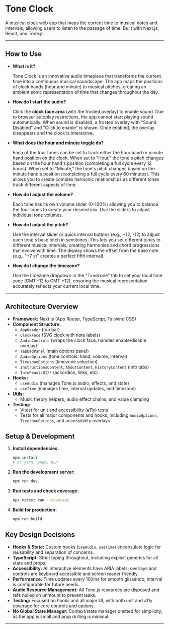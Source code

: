 # Tone Clock

A musical clock web app that maps the current time to musical notes and intervals, allowing users to listen to the passage of time. Built with Next.js, React, and Tone.js.

---

## How to Use

- **What is it?**
  
  Tone Clock is an innovative audio timepiece that transforms the current time into a continuous musical soundscape. The app maps the positions of clock hands (hour and minute) to musical pitches, creating an ambient sonic representation of time that changes throughout the day.

- **How do I start the audio?**
  
  Click the **clock face area** (with the frosted overlay) to enable sound. Due to browser autoplay restrictions, the app cannot start playing sound automatically. When sound is disabled, a frosted overlay with "Sound Disabled" and "Click to enable" is shown. Once enabled, the overlay disappears and the clock is interactive.

- **What does the hour and minute toggle do?**
  
  Each of the four tones can be set to track either the hour hand or minute hand position on the clock. When set to "Hour," the tone's pitch changes based on the hour hand's position (completing a full cycle every 12 hours). When set to "Minute," the tone's pitch changes based on the minute hand's position (completing a full cycle every 60 minutes). This allows you to create complex harmonic relationships as different tones track different aspects of time.

- **How do I adjust the volume?**
  
  Each tone has its own volume slider (0-100%) allowing you to balance the four tones to create your desired mix. Use the sliders to adjust individual tone volumes.

- **How do I adjust the pitch?**
  
  Use the interval slider or quick interval buttons (e.g., +12, -12) to adjust each tone's base pitch in semitones. This lets you set different tones to different musical intervals, creating harmonies and chord progressions that evolve with time. The display shows the offset from the base note (e.g., "+7 st" creates a perfect fifth interval).

- **How do I change the timezone?**
  
  Use the timezone dropdown in the "Timezone" tab to set your local time zone (GMT -12 to GMT +12), ensuring the musical representation accurately reflects your current local time.

---

## Architecture Overview
- **Framework:** Next.js (App Router, TypeScript, Tailwind CSS)
- **Component Structure:**
  - `AppHeader` (top bar)
  - `ClockFace` (SVG clock with note labels)
  - `AudioControls` (wraps the clock face, handles enable/disable overlay)
  - `TabbedPanel` (main options panel)
  - `AudioOptions` (tone controls: hand, volume, interval)
  - `TimezoneOptions` (timezone selection)
  - `InstructionsContent`, `AboutContent`, `HistoryContent` (info tabs)
  - `InfoPanel/UI/*` (accordion, links, etc)
- **Hooks:**
  - `useAudio` (manages Tone.js audio, effects, and state)
  - `useTime` (manages time, interval updates, and timezone)
- **Utils:**
  - Music theory helpers, audio effect chains, and value clamping
- **Testing:**
  - Vitest for unit and accessibility (a11y) tests
  - Tests for all major components and hooks, including `AudioOptions`, `TimezoneOptions`, and accessibility overlays

## Setup & Development

1. **Install dependencies:**
   ```bash
   npm install
   # or yarn, pnpm, bun
   ```
2. **Run the development server:**
   ```bash
   npm run dev
   ```
3. **Run tests and check coverage:**
   ```bash
   npx vitest run --coverage
   ```
4. **Build for production:**
   ```bash
   npm run build
   ```

## Key Design Decisions
- **Hooks & State:** Custom hooks (`useAudio`, `useTime`) encapsulate logic for reusability and separation of concerns.
- **TypeScript:** Strict typing throughout, including explicit generics for all state and props.
- **Accessibility:** All interactive elements have ARIA labels; overlays and controls are keyboard accessible and screen reader friendly.
- **Performance:** Time updates every 100ms for smooth glissando; interval is configurable for future needs.
- **Audio Resource Management:** All Tone.js resources are disposed and refs nulled on unmount to prevent leaks.
- **Testing:** Focused on hooks and all major UI, with both unit and a11y coverage for core controls and options.
- **No Global State Manager:** Context/state manager omitted for simplicity, as the app is small and prop drilling is minimal.

---
